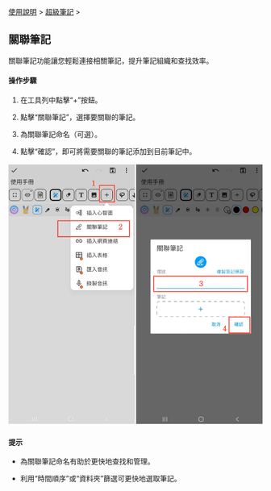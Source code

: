[使用說明](/dragonnest/drawnote/manual/zh-tw) > [超級筆記](/dragonnest/drawnote/manual/zh-tw/super_note) >

關聯筆記
---

關聯筆記功能讓您輕鬆連接相關筆記，提升筆記組織和查找效率。
#### 操作步驟

1. 在工具列中點擊“+”按鈕。

2. 點擊“關聯筆記”，選擇要關聯的筆記。

3. 為關聯筆記命名（可選）。

4. 點擊“確認”，即可將需要關聯的筆記添加到目前筆記中。

![](imgs/associated_notes.png)

#### 提示

- 為關聯筆記命名有助於更快地查找和管理。


- 利用“時間順序”或“資料夾”篩選可更快地選取筆記。